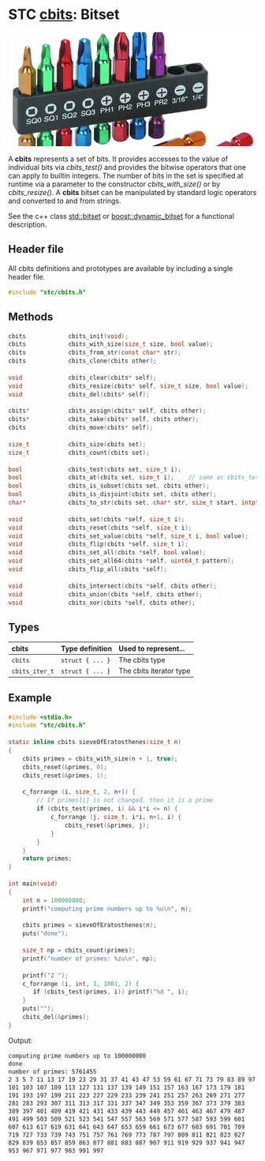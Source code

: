# STC [cbits](../stc/cbits.h): Bitset
![Bitset](pics/bitset.jpg)

A **cbits** represents a set of bits. It provides accesses to the value of individual bits via *cbits_test()* and provides the bitwise operators that one can apply to builtin integers. The number of bits in the set is specified at runtime via a parameter to the constructor *cbits_with_size()* or by *cbits_resize()*. A **cbits** bitset can be manipulated by standard logic operators and converted to and from strings.

See the c++ class [std::bitset](https://en.cppreference.com/w/cpp/utility/bitset) or
[boost::dynamic_bitset](https://www.boost.org/doc/libs/release/libs/dynamic_bitset/dynamic_bitset.html)
for a functional description.

## Header file

All cbits definitions and prototypes are available by including a single header file.

```c
#include "stc/cbits.h"
```
## Methods

```c
cbits            cbits_init(void);
cbits            cbits_with_size(size_t size, bool value);
cbits            cbits_from_str(const char* str);
cbits            cbits_clone(cbits other);

void             cbits_clear(cbits* self);
void             cbits_resize(cbits* self, size_t size, bool value);
void             cbits_del(cbits* self);

cbits*           cbits_assign(cbits* self, cbits other);
cbits*           cbits_take(cbits* self, cbits other);
cbits            cbits_move(cbits* self);

size_t           cbits_size(cbits set);
size_t           cbits_count(cbits set);

bool             cbits_test(cbits set, size_t i);
bool             cbits_at(cbits set, size_t i);    // same as cbits_test()
bool             cbits_is_subset(cbits set, cbits other);
bool             cbits_is_disjoint(cbits set, cbits other);
char*            cbits_to_str(cbits set, char* str, size_t start, intptr_t stop);

void             cbits_set(cbits *self, size_t i);
void             cbits_reset(cbits *self, size_t i);
void             cbits_set_value(cbits *self, size_t i, bool value);
void             cbits_flip(cbits *self, size_t i);
void             cbits_set_all(cbits *self, bool value);
void             cbits_set_all64(cbits *self, uint64_t pattern);
void             cbits_flip_all(cbits *self);

void             cbits_intersect(cbits *self, cbits other);
void             cbits_union(cbits *self, cbits other);
void             cbits_xor(cbits *self, cbits other);
```

## Types

| cbits               | Type definition           | Used to represent...         |
|:--------------------|:--------------------------|:-----------------------------|
| `cbits`             | `struct { ... }`          | The cbits type               |
| `cbits_iter_t`      | `struct { ... }`          | The cbits iterator type      |

## Example
```c
#include <stdio.h>
#include "stc/cbits.h"

static inline cbits sieveOfEratosthenes(size_t n)
{
    cbits primes = cbits_with_size(n + 1, true);
    cbits_reset(&primes, 0);
    cbits_reset(&primes, 1);

    c_forrange (i, size_t, 2, n+1) {
        // If primes[i] is not changed, then it is a prime
        if (cbits_test(primes, i) && i*i <= n) {
            c_forrange (j, size_t, i*i, n+1, i) {
                cbits_reset(&primes, j);
            }
        }
    }
    return primes;
}

int main(void)
{
    int n = 100000000;
    printf("computing prime numbers up to %u\n", n);

    cbits primes = sieveOfEratosthenes(n);
    puts("done");

    size_t np = cbits_count(primes);
    printf("number of primes: %zu\n", np);

    printf("2 ");
    c_forrange (i, int, 3, 1001, 2) {
       if (cbits_test(primes, i)) printf("%d ", i);
    }
    puts("");
    cbits_del(&primes);
}
```
Output:
```
computing prime numbers up to 100000000
done
number of primes: 5761455
2 3 5 7 11 13 17 19 23 29 31 37 41 43 47 53 59 61 67 71 73 79 83 89 97 101 103 107 109 113 127 131 137 139 149 151 157 163 167 173 179 181 191 193 197 199 211 223 227 229 233 239 241 251 257 263 269 271 277 281 283 293 307 311 313 317 331 337 347 349 353 359 367 373 379 383 389 397 401 409 419 421 431 433 439 443 449 457 461 463 467 479 487 491 499 503 509 521 523 541 547 557 563 569 571 577 587 593 599 601 607 613 617 619 631 641 643 647 653 659 661 673 677 683 691 701 709 719 727 733 739 743 751 757 761 769 773 787 797 809 811 821 823 827 829 839 853 857 859 863 877 881 883 887 907 911 919 929 937 941 947 953 967 971 977 983 991 997
```
